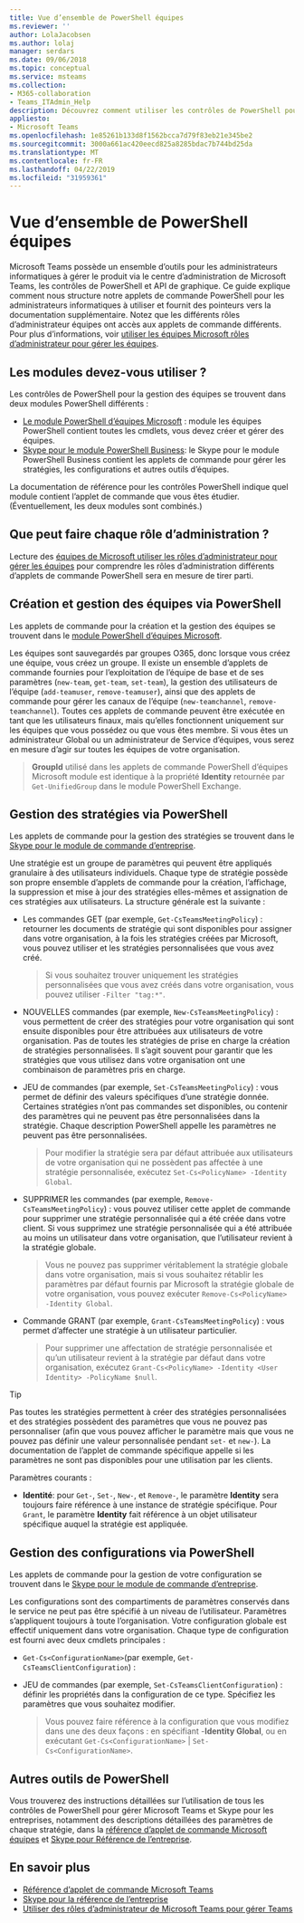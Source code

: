 ```yaml
---
title: Vue d’ensemble de PowerShell équipes
ms.reviewer: ''
author: LolaJacobsen
ms.author: lolaj
manager: serdars
ms.date: 09/06/2018
ms.topic: conceptual
ms.service: msteams
ms.collection:
- M365-collaboration
- Teams_ITAdmin_Help
description: Découvrez comment utiliser les contrôles de PowerShell pour gérer Microsoft Teams.
appliesto:
- Microsoft Teams
ms.openlocfilehash: 1e85261b133d8f1562bcca7d79f83eb21e345be2
ms.sourcegitcommit: 3000a661ac420eecd825a8285bdac7b744bd25da
ms.translationtype: MT
ms.contentlocale: fr-FR
ms.lasthandoff: 04/22/2019
ms.locfileid: "31959361"
---
```

# <a name="teams-powershell-overview"></a>Vue d’ensemble de PowerShell équipes

Microsoft Teams possède un ensemble d’outils pour les administrateurs informatiques à gérer le produit via le centre d’administration de Microsoft Teams, les contrôles de PowerShell et API de graphique. Ce guide explique comment nous structure notre applets de commande PowerShell pour les administrateurs informatiques à utiliser et fournit des pointeurs vers la documentation supplémentaire. Notez que les différents rôles d’administrateur équipes ont accès aux applets de commande différents. Pour plus d’informations, voir [utiliser les équipes Microsoft rôles d’administrateur pour gérer les équipes](using-admin-roles.md).

## <a name="which-modules-do-you-need-to-use"></a>Les modules devez-vous utiliser ?

Les contrôles de PowerShell pour la gestion des équipes se trouvent dans deux modules PowerShell différents : 
- [Le module PowerShell d’équipes Microsoft](https://www.powershellgallery.com/packages/MicrosoftTeams/) : module les équipes PowerShell contient toutes les cmdlets, vous devez créer et gérer des équipes.  
- [Skype pour le module PowerShell Business](https://www.microsoft.com/en-us/download/details.aspx?id=39366): le Skype pour le module PowerShell Business contient les applets de commande pour gérer les stratégies, les configurations et autres outils d’équipes. 

La documentation de référence pour les contrôles PowerShell indique quel module contient l’applet de commande que vous êtes étudier. (Éventuellement, les deux modules sont combinés.)

## <a name="what-can-each-admin-role-do"></a>Que peut faire chaque rôle d’administration ?

Lecture des [équipes de Microsoft utiliser les rôles d’administrateur pour gérer les équipes](using-admin-roles.md) pour comprendre les rôles d’administration différents d’applets de commande PowerShell sera en mesure de tirer parti.

## <a name="creating-and-managing-teams-via-powershell"></a>Création et gestion des équipes via PowerShell

Les applets de commande pour la création et la gestion des équipes se trouvent dans le [module PowerShell d’équipes Microsoft](https://www.powershellgallery.com/packages/MicrosoftTeams/). 

Les équipes sont sauvegardés par groupes O365, donc lorsque vous créez une équipe, vous créez un groupe. Il existe un ensemble d’applets de commande fournies pour l’exploitation de l’équipe de base et de ses paramètres (``new-team``, ``get-team``, ``set-team``), la gestion des utilisateurs de l’équipe (``add-teamuser``, ``remove-teamuser``), ainsi que des applets de commande pour gérer les canaux de l’équipe (``new-teamchannel``, ``remove-teamchannel``). Toutes ces applets de commande peuvent être exécutée en tant que les utilisateurs finaux, mais qu’elles fonctionnent uniquement sur les équipes que vous possédez ou que vous êtes membre. Si vous êtes un administrateur Global ou un administrateur de Service d’équipes, vous serez en mesure d’agir sur toutes les équipes de votre organisation.

> **GroupId** utilisé dans les applets de commande PowerShell d’équipes Microsoft module est identique à la propriété **Identity** retournée par ``Get-UnifiedGroup`` dans le module PowerShell Exchange.

## <a name="managing-policies-via-powershell"></a>Gestion des stratégies via PowerShell

Les applets de commande pour la gestion des stratégies se trouvent dans le [Skype pour le module de commande d’entreprise](https://www.microsoft.com/en-us/download/details.aspx?id=39366).

Une stratégie est un groupe de paramètres qui peuvent être appliqués granulaire à des utilisateurs individuels. Chaque type de stratégie possède son propre ensemble d’applets de commande pour la création, l’affichage, la suppression et mise à jour des stratégies elles-mêmes et assignation de ces stratégies aux utilisateurs. La structure générale est la suivante :

- Les commandes GET (par exemple, ``Get-CsTeamsMeetingPolicy``) : retourner les documents de stratégie qui sont disponibles pour assigner dans votre organisation, à la fois les stratégies créées par Microsoft, vous pouvez utiliser et les stratégies personnalisées que vous avez créé.
   > Si vous souhaitez trouver uniquement les stratégies personnalisées que vous avez créés dans votre organisation, vous pouvez utiliser ``-Filter "tag:*"``.

- NOUVELLES commandes (par exemple, ``New-CsTeamsMeetingPolicy``) : vous permettent de créer des stratégies pour votre organisation qui sont ensuite disponibles pour être attribuées aux utilisateurs de votre organisation. Pas de toutes les stratégies de prise en charge la création de stratégies personnalisées. Il s’agit souvent pour garantir que les stratégies que vous utilisez dans votre organisation ont une combinaison de paramètres pris en charge.

- JEU de commandes (par exemple, ``Set-CsTeamsMeetingPolicy``) : vous permet de définir des valeurs spécifiques d’une stratégie donnée. Certaines stratégies n’ont pas commandes set disponibles, ou contenir des paramètres qui ne peuvent pas être personnalisées dans la stratégie. Chaque description PowerShell appelle les paramètres ne peuvent pas être personnalisées. 
   > Pour modifier la stratégie sera par défaut attribuée aux utilisateurs de votre organisation qui ne possèdent pas affectée à une stratégie personnalisée, exécutez ``Set-Cs<PolicyName> -Identity Global``.

- SUPPRIMER les commandes (par exemple, ``Remove-CsTeamsMeetingPolicy``) : vous pouvez utiliser cette applet de commande pour supprimer une stratégie personnalisée qui a été créée dans votre client. Si vous supprimez une stratégie personnalisée qui a été attribuée au moins un utilisateur dans votre organisation, que l’utilisateur revient à la stratégie globale.
   > Vous ne pouvez pas supprimer véritablement la stratégie globale dans votre organisation, mais si vous souhaitez rétablir les paramètres par défaut fournis par Microsoft la stratégie globale de votre organisation, vous pouvez exécuter ``Remove-Cs<PolicyName> -Identity Global``.

- Commande GRANT (par exemple, ``Grant-CsTeamsMeetingPolicy``) : vous permet d’affecter une stratégie à un utilisateur particulier.
   > Pour supprimer une affectation de stratégie personnalisée et qu’un utilisateur revient à la stratégie par défaut dans votre organisation, exécutez ``Grant-Cs<PolicyName> -Identity <User Identity> -PolicyName $null``.

> [!TIP]
> Pas toutes les stratégies permettent à créer des stratégies personnalisées et des stratégies possèdent des paramètres que vous ne pouvez pas personnaliser (afin que vous pouvez afficher le paramètre mais que vous ne pouvez pas définir une valeur personnalisée pendant ``set-`` et ``new-``). La documentation de l’applet de commande spécifique appelle si les paramètres ne sont pas disponibles pour une utilisation par les clients.

Paramètres courants :

- **Identité**: pour ``Get-``, ``Set-``, ``New-``, et ``Remove-``, le paramètre **Identity** sera toujours faire référence à une instance de stratégie spécifique. Pour ``Grant``, le paramètre **Identity** fait référence à un objet utilisateur spécifique auquel la stratégie est appliquée.

<!--more info here?-->

## <a name="managing-configurations-via-powershell"></a>Gestion des configurations via PowerShell

Les applets de commande pour la gestion de votre configuration se trouvent dans le [Skype pour le module de commande d’entreprise](https://www.microsoft.com/en-us/download/details.aspx?id=39366).

Les configurations sont des compartiments de paramètres conservés dans le service ne peut pas être spécifié à un niveau de l’utilisateur. Paramètres s’appliquent toujours à toute l’organisation. Votre configuration globale est effectif uniquement dans votre organisation. Chaque type de configuration est fourni avec deux cmdlets principales :

- ``Get-Cs<ConfigurationName>``(par exemple, ``Get-CsTeamsClientConfiguration``) : 

- JEU de commandes (par exemple, ``Set-CsTeamsClientConfiguration``) : définir les propriétés dans la configuration de ce type. Spécifiez les paramètres que vous souhaitez modifier.
   > Vous pouvez faire référence à la configuration que vous modifiez dans une des deux façons : en spécifiant -**Identity Global**, ou en exécutant ``Get-Cs<ConfigurationName>``  |  ``Set-Cs<ConfigurationName>``.

## <a name="other-powershell-tools"></a>Autres outils de PowerShell

Vous trouverez des instructions détaillées sur l’utilisation de tous les contrôles de PowerShell pour gérer Microsoft Teams et Skype pour les entreprises, notamment des descriptions détaillées des paramètres de chaque stratégie, dans la [référence d’applet de commande Microsoft équipes](https://docs.microsoft.com/powershell/teams/?view=teams-ps) et [Skype pour Référence de l’entreprise](https://docs.microsoft.com/powershell/skype/intro?view=skype-ps).

## <a name="learn-more"></a>En savoir plus

- [Référence d’applet de commande Microsoft Teams](https://docs.microsoft.com/powershell/teams/?view=teams-ps)
- [Skype pour la référence de l’entreprise](https://docs.microsoft.com/powershell/skype/intro?view=skype-ps)
- [Utiliser des rôles d’administrateur de Microsoft Teams pour gérer Teams](using-admin-roles.md)

